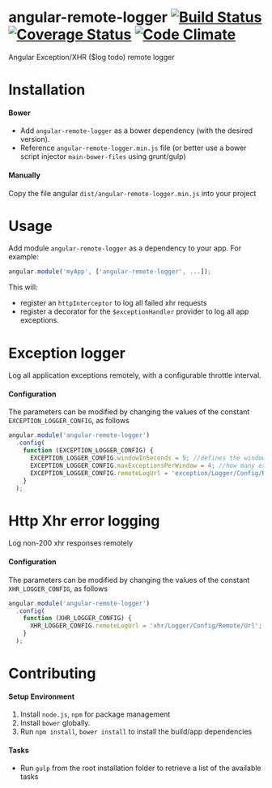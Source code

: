 angular-remote-logger   [![Build Status](https://travis-ci.org/inakianduaga/angular-remote-logger.svg?branch=master)](https://travis-ci.org/inakianduaga/angular-remote-logger) [![Coverage Status](https://img.shields.io/coveralls/inakianduaga/angular-remote-logger.svg?style=flat)](https://coveralls.io/r/inakianduaga/angular-remote-logger?branch=master) [![Code Climate](https://codeclimate.com/github/inakianduaga/angular-remote-logger/badges/gpa.svg)](https://codeclimate.com/github/inakianduaga/angular-remote-logger)
=====================

Angular Exception/XHR ($log todo) remote logger

# Installation

#### Bower

- Add `angular-remote-logger` as a bower dependency (with the desired version). 
- Reference `angular-remote-logger.min.js` file (or better use a bower script injector `main-bower-files` using grunt/gulp)  
 
#### Manually
 
Copy the file angular `dist/angular-remote-logger.min.js` into your project 

# Usage

Add module `angular-remote-logger` as a dependency to your app. For example:

```js
angular.module('myApp', ['angular-remote-logger', ...]);
```

This will:

- register an `httpInterceptor` to log all failed xhr requests
- register a decorator for the `$exceptionHandler` provider to log all app exceptions.

# Exception logger

Log all application exceptions remotely, with a configurable throttle interval. 

#### Configuration

The parameters can be modified by changing the values of the constant `EXCEPTION_LOGGER_CONFIG`, as follows

```js
angular.module('angular-remote-logger')
  .config(
    function (EXCEPTION_LOGGER_CONFIG) {
      EXCEPTION_LOGGER_CONFIG.windowInSeconds = 5; //defines the window interval for the throttle checking
      EXCEPTION_LOGGER_CONFIG.maxExceptionsPerWindow = 4; //how many exceptions per window are logged before throttling
      EXCEPTION_LOGGER_CONFIG.remoteLogUrl = 'exception/Logger/Config/Remote/Url'; //remote log endpoint
    }
  );
```
  
# Http Xhr error logging

Log non-200 xhr responses remotely

#### Configuration

The parameters can be modified by changing the values of the constant `XHR_LOGGER_CONFIG`, as follows

```js
angular.module('angular-remote-logger')
  .config(
    function (XHR_LOGGER_CONFIG) {
      XHR_LOGGER_CONFIG.remoteLogUrl = 'xhr/Logger/Config/Remote/Url'; //remote log endpoint
    }
  );
```

# Contributing

#### Setup Environment
1. Install `node.js`, `npm` for package management
1. Install `bower` globally.
1. Run `npm install`, `bower install` to install the build/app dependencies

#### Tasks
 
- Run `gulp` from the root installation folder to retrieve a list of the available tasks 
   
